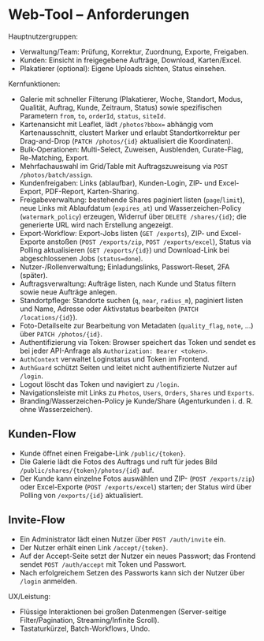 # Web-Tool – Anforderungen

Hauptnutzergruppen:
- Verwaltung/Team: Prüfung, Korrektur, Zuordnung, Exporte, Freigaben.
- Kunden: Einsicht in freigegebene Aufträge, Download, Karten/Excel.
- Plakatierer (optional): Eigene Uploads sichten, Status einsehen.

Kernfunktionen:
- Galerie mit schneller Filterung (Plakatierer, Woche, Standort, Modus, Qualität, Auftrag, Kunde, Zeitraum, Status) sowie spezifischen Parametern `from`, `to`, `orderId`, `status`, `siteId`.
- Kartenansicht mit Leaflet, lädt `/photos?bbox=` abhängig vom Kartenausschnitt,
  clustert Marker und erlaubt Standortkorrektur per Drag-and-Drop
  (`PATCH /photos/{id}` aktualisiert die Koordinaten).
- Bulk-Operationen: Multi-Select, Zuweisen, Ausblenden, Curate-Flag, Re-Matching, Export.
- Mehrfachauswahl im Grid/Table mit Auftragszuweisung via `POST /photos/batch/assign`.
- Kundenfreigaben: Links (ablaufbar), Kunden-Login, ZIP- und Excel-Export, PDF-Report, Karten-Sharing.
- Freigabeverwaltung: bestehende Shares paginiert listen (`page`/`limit`), neue Links mit Ablaufdatum (`expires_at`) und Wasserzeichen-Policy (`watermark_policy`) erzeugen, Widerruf über `DELETE /shares/{id}`; die generierte URL wird nach Erstellung angezeigt.
- Export-Workflow: Export-Jobs listen (`GET /exports`), ZIP- und Excel-Exporte anstoßen (`POST /exports/zip`, `POST /exports/excel`), Status via Polling aktualisieren (`GET /exports/{id}`) und Download-Link bei abgeschlossenen Jobs (`status=done`).
- Nutzer-/Rollenverwaltung; Einladungslinks, Passwort-Reset, 2FA (später).
- Auftragsverwaltung: Aufträge listen, nach Kunde und Status filtern sowie neue Aufträge anlegen.
- Standortpflege: Standorte suchen (`q`, `near`, `radius_m`), paginiert listen und Name, Adresse oder Aktivstatus bearbeiten (`PATCH /locations/{id}`).
- Foto-Detailseite zur Bearbeitung von Metadaten (`quality_flag`, `note`, ...)
    über `PATCH /photos/{id}`.
- Authentifizierung via Token: Browser speichert das Token und sendet es bei jeder API-Anfrage als `Authorization: Bearer <token>`.
- `AuthContext` verwaltet Loginstatus und Token im Frontend.
- `AuthGuard` schützt Seiten und leitet nicht authentifizierte Nutzer auf `/login`.
- Logout löscht das Token und navigiert zu `/login`.
 - Navigationsleiste mit Links zu `Photos`, `Users`, `Orders`, `Shares` und `Exports`.
- Branding/Wasserzeichen-Policy je Kunde/Share (Agenturkunden i. d. R. ohne Wasserzeichen).

## Kunden-Flow
- Kunde öffnet einen Freigabe-Link `/public/{token}`.
- Die Galerie lädt die Fotos des Auftrags und ruft für jedes Bild `/public/shares/{token}/photos/{id}` auf.
- Der Kunde kann einzelne Fotos auswählen und ZIP- (`POST /exports/zip`) oder Excel-Exporte (`POST /exports/excel`) starten; der Status wird über Polling von `/exports/{id}` aktualisiert.

## Invite-Flow
- Ein Administrator lädt einen Nutzer über `POST /auth/invite` ein.
- Der Nutzer erhält einen Link `/accept/{token}`.
- Auf der Accept-Seite setzt der Nutzer ein neues Passwort; das Frontend sendet `POST /auth/accept` mit Token und Passwort.
- Nach erfolgreichem Setzen des Passworts kann sich der Nutzer über `/login` anmelden.

UX/Leistung:
- Flüssige Interaktionen bei großen Datenmengen (Server-seitige Filter/Pagination, Streaming/Infinite Scroll).
- Tastaturkürzel, Batch-Workflows, Undo.
